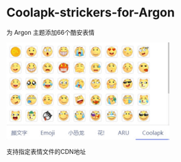# Coolapk-strickers-for-Argon

为 Argon 主题添加66个酷安表情

<img src="preview.jpg" width="380" hegiht="240" alt=""/>

支持指定表情文件的CDN地址